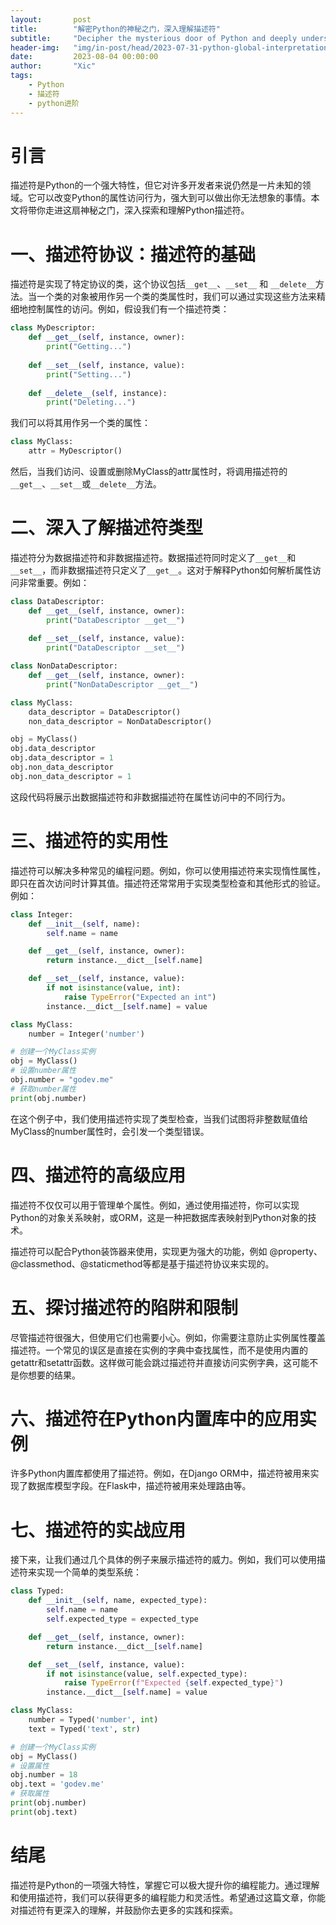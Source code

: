 ```yaml
---
layout:       post
title:        "解密Python的神秘之门，深入理解描述符"
subtitle:     "Decipher the mysterious door of Python and deeply understand descriptors"
header-img:   "img/in-post/head/2023-07-31-python-global-interpretation-lock.jpg"
date:         2023-08-04 00:00:00
author:       "Xic"
tags:
    - Python
    - 描述符
    - python进阶
---
```

# 引言
描述符是Python的一个强大特性，但它对许多开发者来说仍然是一片未知的领域。它可以改变Python的属性访问行为，强大到可以做出你无法想象的事情。本文将带你走进这扇神秘之门，深入探索和理解Python描述符。

# 一、描述符协议：描述符的基础
描述符是实现了特定协议的类，这个协议包括`__get__`、`__set__` 和 `__delete__`方法。当一个类的对象被用作另一个类的类属性时，我们可以通过实现这些方法来精细地控制属性的访问。例如，假设我们有一个描述符类：

```python
class MyDescriptor:
    def __get__(self, instance, owner):
        print("Getting...")
        
    def __set__(self, instance, value):
        print("Setting...")
        
    def __delete__(self, instance):
        print("Deleting...")
```
我们可以将其用作另一个类的属性：
```python
class MyClass:
    attr = MyDescriptor()
```

然后，当我们访问、设置或删除MyClass的attr属性时，将调用描述符的`__get__`、`__set__`或`__delete__`方法。

# 二、深入了解描述符类型
描述符分为数据描述符和非数据描述符。数据描述符同时定义了`__get__`和`__set__`，而非数据描述符只定义了`__get__`。这对于解释Python如何解析属性访问非常重要。例如：

```python
class DataDescriptor:
    def __get__(self, instance, owner):
        print("DataDescriptor __get__")
        
    def __set__(self, instance, value):
        print("DataDescriptor __set__")

class NonDataDescriptor:
    def __get__(self, instance, owner):
        print("NonDataDescriptor __get__")

class MyClass:
    data_descriptor = DataDescriptor()
    non_data_descriptor = NonDataDescriptor()

obj = MyClass()
obj.data_descriptor
obj.data_descriptor = 1
obj.non_data_descriptor
obj.non_data_descriptor = 1
```

这段代码将展示出数据描述符和非数据描述符在属性访问中的不同行为。

# 三、描述符的实用性
描述符可以解决多种常见的编程问题。例如，你可以使用描述符来实现惰性属性，即只在首次访问时计算其值。描述符还常常用于实现类型检查和其他形式的验证。例如：

```python
class Integer:
    def __init__(self, name):
        self.name = name

    def __get__(self, instance, owner):
        return instance.__dict__[self.name]

    def __set__(self, instance, value):
        if not isinstance(value, int):
            raise TypeError("Expected an int")
        instance.__dict__[self.name] = value

class MyClass:
    number = Integer('number')

# 创建一个MyClass实例
obj = MyClass()
# 设置number属性
obj.number = "godev.me"
# 获取number属性
print(obj.number)
```

在这个例子中，我们使用描述符实现了类型检查，当我们试图将非整数赋值给MyClass的number属性时，会引发一个类型错误。

# 四、描述符的高级应用
描述符不仅仅可以用于管理单个属性。例如，通过使用描述符，你可以实现Python的对象关系映射，或ORM，这是一种把数据库表映射到Python对象的技术。

描述符可以配合Python装饰器来使用，实现更为强大的功能，例如 @property、@classmethod、@staticmethod等都是基于描述符协议来实现的。

# 五、探讨描述符的陷阱和限制
尽管描述符很强大，但使用它们也需要小心。例如，你需要注意防止实例属性覆盖描述符。一个常见的误区是直接在实例的字典中查找属性，而不是使用内置的getattr和setattr函数。这样做可能会跳过描述符并直接访问实例字典，这可能不是你想要的结果。

# 六、描述符在Python内置库中的应用实例
许多Python内置库都使用了描述符。例如，在Django ORM中，描述符被用来实现了数据库模型字段。在Flask中，描述符被用来处理路由等。

# 七、描述符的实战应用
接下来，让我们通过几个具体的例子来展示描述符的威力。例如，我们可以使用描述符来实现一个简单的类型系统：

```python
class Typed:
    def __init__(self, name, expected_type):
        self.name = name
        self.expected_type = expected_type

    def __get__(self, instance, owner):
        return instance.__dict__[self.name]

    def __set__(self, instance, value):
        if not isinstance(value, self.expected_type):
            raise TypeError(f"Expected {self.expected_type}")
        instance.__dict__[self.name] = value

class MyClass:
    number = Typed('number', int)
    text = Typed('text', str)

# 创建一个MyClass实例
obj = MyClass()
# 设置属性
obj.number = 18
obj.text = 'godev.me'
# 获取属性
print(obj.number)
print(obj.text)
```

# 结尾
描述符是Python的一项强大特性，掌握它可以极大提升你的编程能力。通过理解和使用描述符，我们可以获得更多的编程能力和灵活性。希望通过这篇文章，你能对描述符有更深入的理解，并鼓励你去更多的实践和探索。